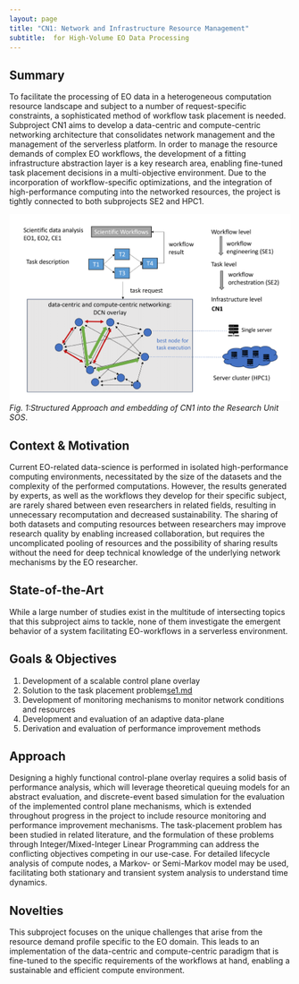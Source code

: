 ```yaml
---
layout: page
title: "CN1: Network and Infrastructure Resource Management"
subtitle:  for High-Volume EO Data Processing
---
```

## Summary
To facilitate the processing of EO data in a heterogeneous computation resource landscape and subject to a number of request-specific constraints, a sophisticated method of workflow task placement is needed. Subproject CN1 aims to develop a data-centric and compute-centric networking architecture that consolidates network management and the management of the serverless platform. In order to manage the resource demands of complex EO workflows, the development of a fitting infrastructure abstraction layer is a key research area, enabling fine-tuned task placement decisions in a multi-objective environment. Due to the incorporation of workflow-specific optimizations, and the integration of high-performance computing into the networked resources, the project is tightly connected to both subprojects SE2 and HPC1.

![CN1 Overview](/img/research/cn1-overview.png)
*Fig. 1:Structured Approach and embedding of CN1 into the Research Unit SOS*.

## Context & Motivation
Current EO-related data-science is performed in isolated high-performance computing environments, necessitated by the size of the datasets and the complexity of the performed computations. However, the results generated by experts, as well as the workflows they develop for their specific subject, are rarely shared between even researchers in related fields, resulting in unnecessary recomputation and decreased sustainability. The sharing of both datasets and computing resources between researchers may improve research quality by enabling increased collaboration, but requires the uncomplicated pooling of resources and the possibility of sharing results without the need for deep technical knowledge of the underlying network mechanisms by the EO researcher.

## State-of-the-Art
While a large number of studies exist in the multitude of intersecting topics that this subproject aims to tackle, none of them investigate the emergent behavior of a system facilitating EO-workflows in a serverless environment.

## Goals & Objectives

1. Development of a scalable control plane overlay
2. Solution to the task placement problem[se1.md](se1.md)
3. Development of monitoring mechanisms to monitor network conditions and resources
4. Development and evaluation of an adaptive data-plane
5. Derivation and evaluation of performance improvement methods

## Approach
Designing a highly functional control-plane overlay requires a solid basis of performance analysis, which will leverage theoretical queuing models for an abstract evaluation, and discrete-event based simulation for the evaluation of the implemented control plane mechanisms, which is extended throughout progress in the project to include resource monitoring and performance improvement mechanisms. The task-placement problem has been studied in related literature, and the formulation of these problems through
Integer/Mixed-Integer Linear Programming can address the conflicting objectives competing in our use-case. For detailed lifecycle analysis of compute nodes, a Markov- or Semi-Markov model may be used, facilitating both stationary and transient system analysis to understand time dynamics.

## Novelties
This subproject focuses on the unique challenges that arise from the resource demand profile specific to the EO domain. This leads to an implementation of the data-centric and compute-centric paradigm that is fine-tuned to the specific requirements of the workflows at hand, enabling a sustainable and efficient compute environment.